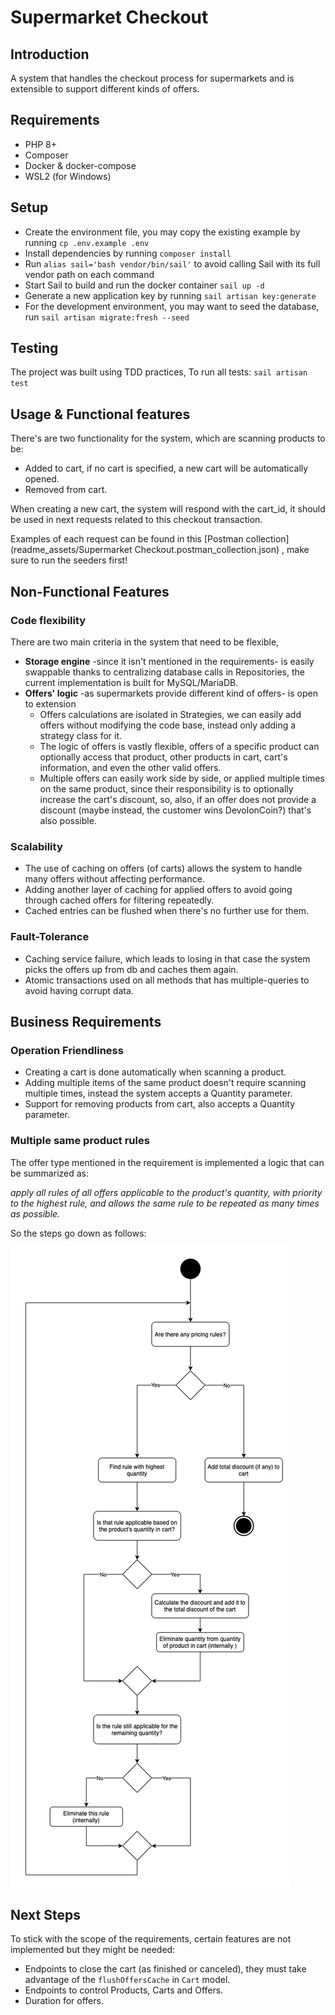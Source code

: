 # Supermarket Checkout
## Introduction
A system that handles the checkout process for supermarkets and is extensible to support different kinds of offers. 

## Requirements
- PHP 8+
- Composer
- Docker & docker-compose
- WSL2 (for Windows)

## Setup
- Create the environment file, you may copy the existing example by running `cp .env.example .env`
- Install dependencies by running `composer install`
- Run `alias sail='bash vendor/bin/sail'` to avoid calling Sail with its full vendor path on each command
- Start Sail to build and run the docker container `sail up -d`
- Generate a new application key by running `sail artisan key:generate`
- For the development environment, you may want to seed the database, run `sail artisan migrate:fresh --seed`

## Testing
The project was built using TDD practices, To run all tests: `sail artisan test`

## Usage & Functional features
There's are two functionality for the system, which are scanning products to be:
  - Added to cart, if no cart is specified, a new cart will be automatically opened.
  - Removed from cart.

When creating a new cart, the system will respond with the cart_id, it should be used in next requests related to this checkout transaction.

Examples of each request can be found in this [Postman collection](readme_assets/Supermarket Checkout.postman_collection.json) , make sure to run the seeders first!

## Non-Functional Features
### Code flexibility
There are two main criteria in the system that need to be flexible,
- **Storage engine** -since it isn't mentioned in the requirements- is easily swappable thanks to centralizing database calls in Repositories, the current implementation is built for MySQL/MariaDB.
- **Offers' logic** -as supermarkets provide different kind of offers- is open to extension
  - Offers calculations are isolated in Strategies, we can easily add offers without modifying the code base, instead only adding a strategy class for it.
  - The logic of offers is vastly flexible, offers of a specific product can optionally access that product, other products in cart, cart's information, and even the other valid offers.
  - Multiple offers can easily work side by side, or applied multiple times on the same product, since their responsibility is to optionally increase the cart's discount, so, also, if an offer does not provide a discount (maybe instead, the customer wins DevolonCoin?) that's also possible.
    
### Scalability
- The use of caching on offers (of carts) allows the system to handle many offers without affecting performance.
- Adding another layer of caching for applied offers to avoid going through cached offers for filtering repeatedly.
- Cached entries can be flushed when there's no further use for them.

### Fault-Tolerance
- Caching service failure, which leads to losing in that case the system picks the offers up from db and caches them again.
- Atomic transactions used on all methods that has multiple-queries to avoid having corrupt data.

## Business Requirements
### Operation Friendliness
- Creating a cart is done automatically when scanning a product.
- Adding multiple items of the same product doesn't require scanning multiple times, instead the system accepts a Quantity parameter.
- Support for removing products from cart, also accepts a Quantity parameter.

### Multiple same product rules
The offer type mentioned in the requirement is implemented a logic that can be summarized as:

_apply all rules of all offers applicable to the product's quantity, with priority to the highest rule, and allows the same rule to be repeated as many times as possible._

So the steps go down as follows:

![Alt text](readme_assets/quantity_special_price.png "Quantity Special Price Diagram")


## Next Steps
To stick with the scope of the requirements, certain features are not implemented but they might be needed:
- Endpoints to close the cart (as finished or canceled), they must take advantage of the `flushOffersCache` in `Cart` model.
- Endpoints to control Products, Carts and Offers.
- Duration for offers.
